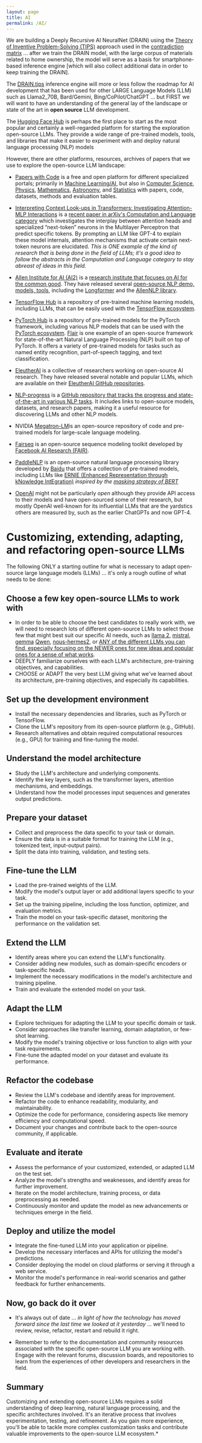 ```yaml
---
layout: page
title: AI
permalink: /AI/
---
```



We are building a Deeply Recursive AI NeuralNet (DRAIN) using the [Theory of Inventive Problem-Solving (TIPS)](https://www.triz.co.uk/what-is-triz) approach used in the [contradiction matrix](https://www.researchgate.net/publication/328661782_Altshuller%27s_Contradiction_Matrix_A_Critical_View_and_Best-Practice_Recommendations) ... after we train the DRAIN model, with the large corpus of materials related to home ownership, the model will serve as a basis for smartphone-based inference engine [which will also collect additional data in order to keep training the DRAIN].

The [DRAIN.tips](DRAIN.tips) inference engine will more or less follow the roadmap for AI development that has been used for other LARGE Language Models (LLM) such as Llama2_70B, Bard/Gemini, Bing/CoPilot/ChatGPT ... but FIRST we will want to have an understanding of the general lay of the landscape or state of the art in **open source** LLM development.

The [Hugging Face Hub](https://huggingface.co/docs/hub/index) is perhaps the first place to start as the most popular and certainly a well-regarded platform for starting the exploration open-source LLMs. They provide a wide range of pre-trained models, tools, and libraries that make it easier to experiment with and deploy natural language processing (NLP) models

However, there are other platforms, resources, archives of papers that we use to explore the open-source LLM landscape:

* [Papers with Code](https://portal.paperswithcode.com/) is a free and open platform for different specialized portals; primarily in [Machine Learning/AI](https://paperswithcode.com/), but also in [Computer Science](https://cs.paperswithcode.com/), [Physics](https://physics.paperswithcode.com/), [Mathematics](https://math.paperswithcode.com/), [Astronomy](https://astro.paperswithcode.com/), and [Statistics](https://stat.paperswithcode.com/) with papers, code, datasets, methods and evaluation tables.

* [Interpreting Context Look-ups in Transformers: Investigating Attention-MLP Interactions](https://arxiv.org/html/2402.15055v1) is a [recent paper in arXiv's Computation and Language category](https://arxiv.org/list/cs.CL/recent) which investigates the interplay between attention heads and specialized “next-token” neurons in the Multilayer Perceptron that predict specific tokens. By prompting an LLM like GPT-4 to explain these model internals, attention mechanisms that activate certain next-token neurons are elucidated. *This is ONE example of the kind of research that is being done in the field of LLMs; it's a good idea to follow the abstracts in the Computation and Language category to stay abreast of ideas in this field.*

* [Allen Institute for AI (AI2)](https://github.com/allenai) is a [research institute that focuses on AI for the common good](https://allenai.org/papers). They have released several [open-source NLP demo, models, tools](https://allenai.org/demos), including the [Longformer](https://www.semanticscholar.org/reader/925ad2897d1b5decbea320d07e99afa9110e09b2) and the [AllenNLP library](https://allenai.org/allennlp).

* [TensorFlow Hub](https://www.tensorflow.org/hub/tutorials) is a repository of pre-trained machine learning models, including LLMs, that can be easily used with the [TensorFlow ecosystem](https://www.tensorflow.org/resources/models-datasets).

* [PyTorch Hub](https://pytorch.org/hub/#model-row) is a repository of pre-trained models for the PyTorch framework, including various NLP models that can be used with the [PyTorch ecosystem](https://pytorch.org/ecosystem/). [Flair](https://github.com/flairNLP) is one example of an open-source framework for state-of-the-art Natural Language Processing (NLP) built on top of PyTorch. It offers a variety of pre-trained models for tasks such as named entity recognition, part-of-speech tagging, and text classification.

* [EleutherAI](https://blog.eleuther.ai/) is a collective of researchers working on open-source AI research. They have released several notable and popular LLMs, which are available on their [EleutherAI GitHub repositories](https://github.com/orgs/EleutherAI/repositories?q=sort%3Astars).

* [NLP-progress](https://nlpprogress.com/) is a [GitHub repository that tracks the progress and state-of-the-art in various NLP tasks](https://github.com/sebastianruder/NLP-progress). It includes links to open-source models, datasets, and research papers, making it a useful resource for discovering LLMs and other NLP models.

* NVIDIA [Megatron-LM](https://github.com/NVIDIA/Megatron-LM)is an open-source repository of code and pre-trained models for large-scale language modeling.

* [Fairseq](https://github.com/facebookresearch/fairseq) is an open-source sequence modeling toolkit developed by [Facebook AI Research (FAIR)](https://opensource.fb.com/projects?categories=artificial_intelligence&search=).

* [PaddleNLP](https://paddlenlp.readthedocs.io/en/latest/) is an open-source natural language processing library developed by [Baidu](https://ai.baidu.com/) that offers a collection of pre-trained models, including LLMs like [ERNIE (Enhanced Representation through kNowledge IntEgration)](https://arxiv.org/abs/1904.09223) *inspired by the [masking strategy of BERT](https://stackoverflow.com/questions/57874584/masking-in-bert)*

* [OpenAI](https://openai.com/research) might not be particularly *open* although they provide API access to their models and have open-sourced some of their research, but mostly OpenAI well-known for its influential LLMs that are the yardstics others are measured by, such as the earlier ChatGPTs and now GPT-4.

# Customizing, extending, adapting, and refactoring open-source LLMs

The following ONLY a starting outline for what is necessary to adapt open-source large language models (LLMs) ... it's only a rough outline of what needs to be done:

## Choose a few key open-source LLMs to work with

- In order to be able to choose the best candidates to really work with, we will need to research lots of different open-source LLMs to select those few that might best suit our specific AI needs, such as [llama 2](https://ollama.com/library/llama2), [mistral](https://ollama.com/library/mistral), [gemma](https://ollama.com/library/gemma) [Qwen](https://ollama.com/library/qwen), [nous-hermes2](https://ollama.com/library/nous-hermes2), or [ANY of the different LLMs you can find, especially focusing on the NEWER ones for new ideas and popular ones for a sense of what works](https://ollama.com/library?sort=newest).
- DEEPLY familiarize ourselves with each LLM's architecture, pre-training objectives, and capabilities.
- CHOOSE or ADAPT the very best LLM giving what we've learned about its architecture, pre-training objectives, and especially its capabilities.

## Set up the development environment

- Install the necessary dependencies and libraries, such as PyTorch or TensorFlow.
- Clone the LLM's repository from its open-source platform (e.g., GitHub).
- Research alternatives and obtain required computational resources (e.g., GPU) for training and fine-tuning the model.

## Understand the model architecture

- Study the LLM's architecture and underlying components.
- Identify the key layers, such as the transformer layers, attention mechanisms, and embeddings.
- Understand how the model processes input sequences and generates output predictions.

## Prepare your dataset

- Collect and preprocess the data specific to your task or domain.
- Ensure the data is in a suitable format for training the LLM (e.g., tokenized text, input-output pairs).
- Split the data into training, validation, and testing sets.

## Fine-tune the LLM

- Load the pre-trained weights of the LLM.
- Modify the model's output layer or add additional layers specific to your task.
- Set up the training pipeline, including the loss function, optimizer, and evaluation metrics.
- Train the model on your task-specific dataset, monitoring the performance on the validation set.

## Extend the LLM

- Identify areas where you can extend the LLM's functionality.
- Consider adding new modules, such as domain-specific encoders or task-specific heads.
- Implement the necessary modifications in the model's architecture and training pipeline.
- Train and evaluate the extended model on your task.

## Adapt the LLM

- Explore techniques for adapting the LLM to your specific domain or task.
- Consider approaches like transfer learning, domain adaptation, or few-shot learning.
- Modify the model's training objective or loss function to align with your task requirements.
- Fine-tune the adapted model on your dataset and evaluate its performance.

## Refactor the codebase

- Review the LLM's codebase and identify areas for improvement.
- Refactor the code to enhance readability, modularity, and maintainability.
- Optimize the code for performance, considering aspects like memory efficiency and computational speed.
- Document your changes and contribute back to the open-source community, if applicable.

## Evaluate and iterate

- Assess the performance of your customized, extended, or adapted LLM on the test set.
- Analyze the model's strengths and weaknesses, and identify areas for further improvement.
- Iterate on the model architecture, training process, or data preprocessing as needed.
- Continuously monitor and update the model as new advancements or techniques emerge in the field.

## Deploy and utilize the model

- Integrate the fine-tuned LLM into your application or pipeline.
- Develop the necessary interfaces and APIs for utilizing the model's predictions.
- Consider deploying the model on cloud platforms or serving it through a web service.
- Monitor the model's performance in real-world scenarios and gather feedback for further enhancements.

## Now, go back do it over

- It's always out of date ... *in light of how the technology has moved forward since the last time we looked at it yesterday* ... we'll need to review, revise, refactor, restart and rebuild it right.

- Remember to refer to the documentation and community resources associated with the specific open-source LLM you are working with. Engage with the relevant forums, discussion boards, and repositories to learn from the experiences of other developers and researchers in the field.

## Summary

Customizing and extending open-source LLMs requires a solid understanding of deep learning, natural language processing, and the specific architectures involved. It's an iterative process that involves experimentation, testing, and refinement. As you gain more experience, you'll be able to tackle more complex customization tasks and contribute valuable improvements to the open-source LLM ecosystem.*